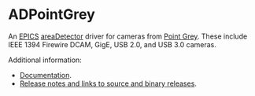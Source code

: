 ADPointGrey
===========
An 
[EPICS](http://www.aps.anl.gov/epics)
[areaDetector](http://cars.uchicago.edu/software/epics/areaDetector.html)
driver for cameras from 
[Point Grey](http://www.ptgrey.com).
These include IEEE 1394 Firewire DCAM, GigE, USB 2.0, and USB 3.0 cameras.

Additional information:
* [Documentation](http://cars.uchicago.edu/software/epics/PointGreyDoc.html).
* [Release notes and links to source and binary releases](RELEASE.md).
